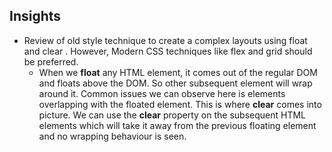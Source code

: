 ## Insights

- Review of old style technique to create a complex layouts using float and clear . However, Modern CSS techniques like flex and grid should be preferred.
    - When we <b>float</b> any HTML element, it comes out of the regular DOM and floats above the DOM. So other subsequent element will wrap around it. Common issues we can observe here is elements overlapping with the floated element. This is where <b>clear</b> comes into picture. We can use the <b>clear</b> property on the subsequent HTML elements which will take it away from the previous floating element and no wrapping behaviour is seen. 